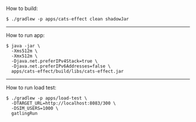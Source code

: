 How to build:

```shell script
$ ./gradlew -p apps/cats-effect clean shadowJar
```
---

How to run app:

```shell script
$ java -jar \
  -Xms512m \
  -Xmx512m \
  -Djava.net.preferIPv4Stack=true \
  -Djava.net.preferIPv6Addresses=false \
  apps/cats-effect/build/libs/cats-effect.jar
```
---

How to run load test:
```shell script
$ ./gradlew -p apps/load-test \
  -DTARGET_URL=http://localhost:8083/300 \
  -DSIM_USERS=1000 \
  gatlingRun
```
